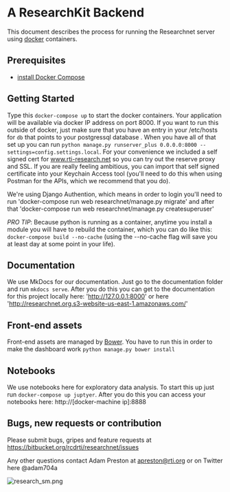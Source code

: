 A ResearchKit Backend
=====================


This document describes the process for running the Researchnet server using [docker](https://www.docker.com/) containers.

Prerequisites
-------------

* [install Docker Compose](https://docs.docker.com/compose/ "Documentation") 

Getting Started
----------------
Type this `docker-compose up` to start the docker containers.  Your application will be available via docker IP address on port 8000.  If you want to run this outside of docker, just make sure that you have an entry in your /etc/hosts for `db` that points to your postgressql database .  When you have all of that set up you can run `python manage.py runserver_plus 0.0.0.0:8000 --settings=config.settings.local`.  For your convenience we included a self signed cert for www.rti-research.net so you can try out the reserve proxy and SSL.  If you are really feeling ambitious, you can import that self signed certificate into your Keychain Access tool (you'll need to do this when using Postman for the APIs, which we recommend that you do).

We're using Django Authention, which means in order to login you'll need to run 'docker-compose run web researchnet/manage.py migrate' and after that 'docker-compose run web researchnet/manage.py createsuperuser'

_PRO TIP_: Because python is running as a container, anytime you install a module you will have to rebuild the container, which you can do like this: `docker-compose build --no-cache` (using the --no-cache flag will save you at least day at some point in your life).


Documentation
----------------
We use MkDocs for our documentation.  Just go to the documentation folder and run `mkdocs serve`.  After you do this you can get to the documentation for this project locally here: 'http://127.0.0.1:8000' or here 'http://researchnet.org.s3-website-us-east-1.amazonaws.com/'


Front-end assets
----------------

Front-end assets are managed by [Bower](http://bower.io). You have to run this in order to make the dashboard work `python manage.py bower install`


Notebooks
----------------
We use notebooks here for exploratory data analysis. To start this up just run `docker-compose up juptyer`.  After you do this you can access your notebooks here: http://[docker-machine ip]:8888



Bugs, new requests or contribution
--------------
Please submit bugs, gripes and feature requests at https://bitbucket.org/rcdrti/researchnet/issues

Any other questions contact Adam Preston at apreston@rti.org or on Twitter here @adam704a 

![research_sm.png](https://bitbucket.org/repo/B6bG6n/images/661596335-research_sm.png)